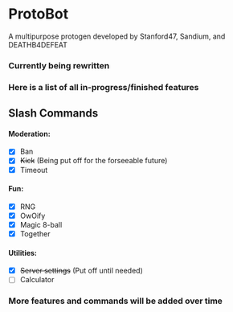 # ProtoBot

A multipurpose protogen developed by Stanford47, Sandium, and DEATHB4DEFEAT

### Currently being rewritten

### Here is a list of all in-progress/finished features

<hl>

## Slash Commands

#### Moderation:

- [x] Ban
- [x] ~~Kick~~ (Being put off for the forseeable future)
- [x] Timeout

#### Fun:

- [x] RNG
- [x] OwOify
- [x] Magic 8-ball
- [x] Together

#### Utilities:

- [x] ~~Server settings~~ (Put off until needed)
- [ ] Calculator

### More features and commands will be added over time

